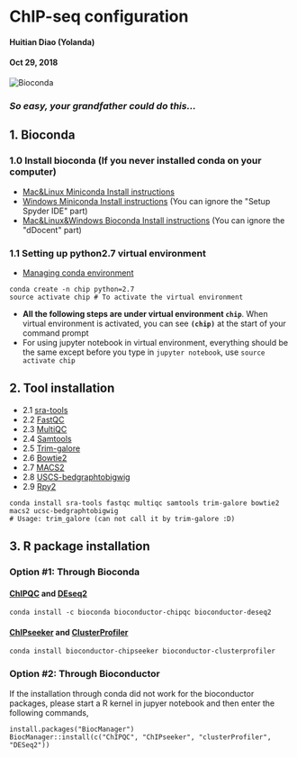 # ChIP-seq configuration

#### Huitian Diao (Yolanda)
#### Oct 29, 2018


![Bioconda](https://bioconda.github.io/bioconda-utils/_images/bioconda.png)
### _So easy, your grandfather could do this..._

## 1. Bioconda
### 1.0 Install bioconda (If you never installed conda on your computer)
* [Mac&Linux Miniconda Install instructions](https://conda.io/miniconda.html)
* [Windows Miniconda Install instructions](https://www.scivision.co/anaconda-python-with-windows-subsystem-for-linux/) (You can ignore the "Setup Spyder IDE" part)
* [Mac&Linux&Windows Bioconda Install instructions](http://ddocent.com//bioconda/) (You can ignore the "dDocent" part)

### 1.1 Setting up python2.7 virtual environment
* [Managing conda environment](https://conda.io/docs/user-guide/tasks/manage-environments.html)
```
conda create -n chip python=2.7
source activate chip # To activate the virtual environment
```
* __All the following steps are under virtual environment `chip`__. When virtual environment is activated, you can see __`(chip)`__ at the start of your command prompt
* For using jupyter notebook in virtual environment, everything should be the same except before you type in `jupyter notebook`, use `source activate chip`

## 2. Tool installation
* 2.1 [sra-tools](https://bioconda.github.io/recipes/sra-tools/README.html)
* 2.2 [FastQC](https://bioconda.github.io/recipes/fastqc/README.html)
* 2.3 [MultiQC](https://bioconda.github.io/recipes/multiqc/README.html)
* 2.4 [Samtools](https://bioconda.github.io/recipes/samtools/README.html)
* 2.5 [Trim-galore](https://bioconda.github.io/recipes/trim-galore/README.html)
* 2.6 [Bowtie2](https://bioconda.github.io/recipes/bowtie2/README.html)
* 2.7 [MACS2](https://bioconda.github.io/recipes/macs2/README.html)
* 2.8 [USCS-bedgraphtobigwig](https://bioconda.github.io/recipes/ucsc-bedgraphtobigwig/README.html)
* 2.9 [Rpy2](https://anaconda.org/r/rpy2)

```
conda install sra-tools fastqc multiqc samtools trim-galore bowtie2 macs2 ucsc-bedgraphtobigwig
# Usage: trim_galore (can not call it by trim-galore :D)
```


## 3. R package installation

### Option #1: Through Bioconda

#### [ChIPQC](https://anaconda.org/bioconda/bioconductor-chipqc) and [DEseq2](https://anaconda.org/bioconda/bioconductor-deseq2)
```
conda install -c bioconda bioconductor-chipqc bioconductor-deseq2
```

#### [ChIPseeker](https://bioconda.github.io/recipes/bioconductor-chipseeker/README.html) and [ClusterProfiler](https://bioconda.github.io/recipes/bioconductor-clusterprofiler/README.html)
```
conda install bioconductor-chipseeker bioconductor-clusterprofiler
```

### Option #2: Through Bioconductor

If the installation through conda did not work for the bioconductor packages, please start a R kernel in jupyer notebook and then enter the following commands,

```
install.packages("BiocManager")
BiocManager::install(c("ChIPQC", "ChIPseeker", "clusterProfiler", "DESeq2"))
```
